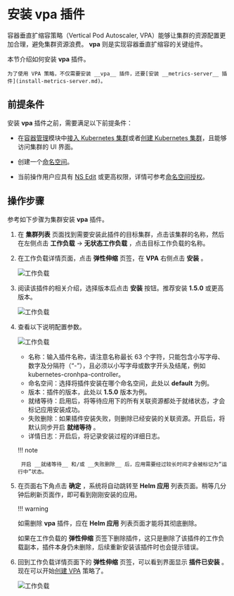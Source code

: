 # 安装 vpa 插件

容器垂直扩缩容策略（Vertical Pod Autoscaler, VPA）能够让集群的资源配置更加合理，避免集群资源浪费。 __vpa__ 则是实现容器垂直扩缩容的关键组件。

本节介绍如何安装 __vpa__ 插件。

    为了使用 VPA 策略，不仅需要安装 __vpa__ 插件，还要[安装 __metrics-server__ 插件](install-metrics-server.md)。

## 前提条件

安装 __vpa__ 插件之前，需要满足以下前提条件：

- 在[容器管理](../../intro/index.md)模块中[接入 Kubernetes 集群](../clusters/integrate-cluster.md)或者[创建 Kubernetes 集群](../clusters/create-cluster.md)，且能够访问集群的 UI 界面。

- 创建一个[命名空间](../namespaces/createns.md)。

- 当前操作用户应具有 [NS Edit](../permissions/permission-brief.md#ns-edit) 或更高权限，详情可参考[命名空间授权](../namespaces/createns.md)。

## 操作步骤

参考如下步骤为集群安装 __vpa__ 插件。

1. 在 __集群列表__ 页面找到需要安装此插件的目标集群，点击该集群的名称，然后在左侧点击 __工作负载__ -> __无状态工作负载__ ，点击目标工作负载的名称。

2. 在工作负载详情页面，点击 __弹性伸缩__ 页签，在 __VPA__ 右侧点击 __安装__ 。

    ![工作负载](https://docs.daocloud.io/daocloud-docs-images/docs/kpanda/images/installvpa.png)

3. 阅读该插件的相关介绍，选择版本后点击 __安装__ 按钮。推荐安装 __1.5.0__ 或更高版本。

    ![工作负载](https://docs.daocloud.io/daocloud-docs-images/docs/kpanda/images/installvpa1.png)

4. 查看以下说明配置参数。

    ![工作负载](https://docs.daocloud.io/daocloud-docs-images/docs/kpanda/images/installvpa2.png)

    - 名称：输入插件名称，请注意名称最长 63 个字符，只能包含小写字母、数字及分隔符（“-”），且必须以小写字母或数字开头及结尾，例如 kubernetes-cronhpa-controller。
    - 命名空间：选择将插件安装在哪个命名空间，此处以 __default__ 为例。
    - 版本：插件的版本，此处以 __1.5.0__ 版本为例。
    - 就绪等待：启用后，将等待应用下的所有关联资源都处于就绪状态，才会标记应用安装成功。
    - 失败删除：如果插件安装失败，则删除已经安装的关联资源。开启后，将默认同步开启 __就绪等待__ 。
    - 详情日志：开启后，将记录安装过程的详细日志。

    !!! note

        开启 __就绪等待__ 和/或 __失败删除__ 后，应用需要经过较长时间才会被标记为“运行中”状态。

5. 在页面右下角点击 __确定__ ，系统将自动跳转至 __Helm 应用__ 列表页面。稍等几分钟后刷新页面作，即可看到刚刚安装的应用。

    !!! warning

    如需删除 __vpa__ 插件，应在 __Helm 应用__ 列表页面才能将其彻底删除。

    如果在工作负载的 __弹性伸缩__ 页签下删除插件，这只是删除了该插件的工作负载副本，插件本身仍未删除，后续重新安装该插件时也会提示错误。

6. 回到工作负载详情页面下的 __弹性伸缩__ 页签，可以看到界面显示 __插件已安装__ 。现在可以开始[创建 VPA](create-vpa.md) 策略了。

    ![工作负载](https://docs.daocloud.io/daocloud-docs-images/docs/kpanda/images/installvpa3.png)
